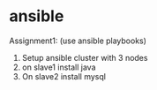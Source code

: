 # ansible

Assignment1: (use ansible playbooks)
1. Setup ansible cluster with 3 nodes
2. on slave1 install java
3. On slave2 install mysql

